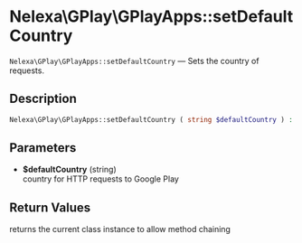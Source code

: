 # Nelexa\GPlay\GPlayApps::setDefaultCountry
`Nelexa\GPlay\GPlayApps::setDefaultCountry` — Sets the country of requests.

## Description
```php
Nelexa\GPlay\GPlayApps::setDefaultCountry ( string $defaultCountry ) : Nelexa\GPlay\GPlayApps
```

## Parameters
* **$defaultCountry** (string)  
country for HTTP requests to Google Play

## Return Values
returns the current class instance to allow method chaining


